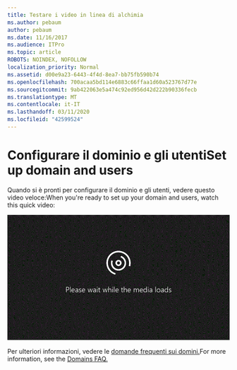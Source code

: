 ```yaml
---
title: Testare i video in linea di alchimia
ms.author: pebaum
author: pebaum
ms.date: 11/16/2017
ms.audience: ITPro
ms.topic: article
ROBOTS: NOINDEX, NOFOLLOW
localization_priority: Normal
ms.assetid: d00e9a23-6443-4f4d-8ea7-bb75fb590b74
ms.openlocfilehash: 700acaa5bd114e6883c66ffaa1d60a523767d77e
ms.sourcegitcommit: 9ab422063e5a474c92ed956d42d222b90336fecb
ms.translationtype: MT
ms.contentlocale: it-IT
ms.lasthandoff: 03/11/2020
ms.locfileid: "42599524"
---
```

# <a name="set-up-domain-and-users"></a><span data-ttu-id="affa2-102">Configurare il dominio e gli utenti</span><span class="sxs-lookup"><span data-stu-id="affa2-102">Set up domain and users</span></span>

<span data-ttu-id="affa2-103">Quando si è pronti per configurare il dominio e gli utenti, vedere questo video veloce:</span><span class="sxs-lookup"><span data-stu-id="affa2-103">When you're ready to set up your domain and users, watch this quick video:</span></span>
  
![Il browser non supporta il video.](media/MSN_Video_Widget.gif)
  
<span data-ttu-id="affa2-106">Per ulteriori informazioni, vedere le [domande frequenti sui domini.](https://docs.microsoft.com/office365/admin/setup/domains-faq)</span><span class="sxs-lookup"><span data-stu-id="affa2-106">For more information, see the [Domains FAQ.](https://docs.microsoft.com/office365/admin/setup/domains-faq)</span></span>